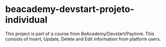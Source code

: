 # beacademy-devstart-projeto-individual
This project is part of a course from BeAcademy/Devstart/Paylivre. This consists of Insert, Update, Delete and Edit information from platform users.
